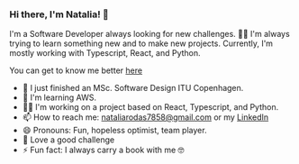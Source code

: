 ### Hi there, I'm Natalia! 👋

I'm a Software Developer always looking for new challenges. 🐱‍💻 I'm always trying to learn something new and to make new projects. Currently, I'm mostly working with Typescript, React, and Python. 

You can get to know me better [here](https://www.linkedin.com/in/natalia-rodas-926523134/)

<!--
**NatsGt/NatsGt** is a ✨ _special_ ✨ repository because its `README.md` (this file) appears on your GitHub profile.
-->
- 🌱 I just finished an MSc. Software Design ITU Copenhagen.
- 🤩 I'm learning AWS.
- 👩‍💻 I'm working on a project based on React, Typescript, and Python.
- 📫 How to reach me: nataliarodas7858@gmail.com or my [LinkedIn](https://www.linkedin.com/in/natalia-rodas-926523134/)
- 😄 Pronouns: Fun, hopeless optimist, team player.
- :princess: Love a good challenge
- ⚡ Fun fact: I always carry a book with me 🤓


